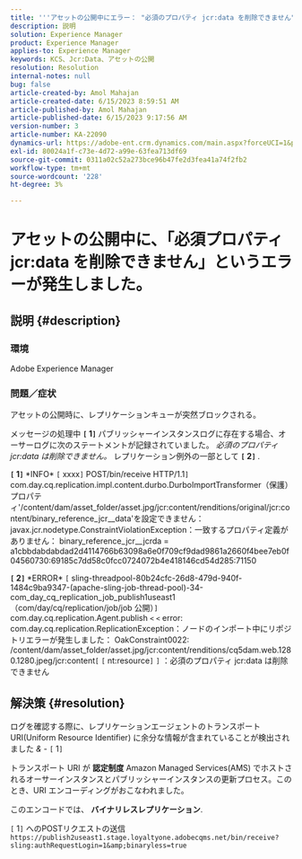 ```yaml
---
title: '''アセットの公開中にエラー： "必須のプロパティ jcr:data を削除できません"'
description: 説明
solution: Experience Manager
product: Experience Manager
applies-to: Experience Manager
keywords: KCS、Jcr:Data、アセットの公開
resolution: Resolution
internal-notes: null
bug: false
article-created-by: Amol Mahajan
article-created-date: 6/15/2023 8:59:51 AM
article-published-by: Amol Mahajan
article-published-date: 6/15/2023 9:17:56 AM
version-number: 3
article-number: KA-22090
dynamics-url: https://adobe-ent.crm.dynamics.com/main.aspx?forceUCI=1&pagetype=entityrecord&etn=knowledgearticle&id=46c889f6-5a0b-ee11-8f6e-6045bd0065f9
exl-id: 80024a1f-c73e-4d72-a99e-63fea713df69
source-git-commit: 0311a02c52a273bce96b47fe2d3fea41a74f2fb2
workflow-type: tm+mt
source-wordcount: '228'
ht-degree: 3%

---
```


# アセットの公開中に、「必須プロパティ jcr:data を削除できません」というエラーが発生しました。

## 説明 {#description}


### <b>環境</b>

Adobe Experience Manager



### <b>問題／症状</b>

アセットの公開時に、レプリケーションキューが突然ブロックされる。

メッセージの処理中 <b>`[` 1`]` </b> パブリッシャーインスタンスログに存在する場合、オーサーログに次のステートメントが記録されていました。 *必須のプロパティ jcr:data は削除できません。* レプリケーション例外の一部として <b>`[` 2`]` </b>.


<b>`[` 1`]` </b> \*INFO\* `[` xxxx`]`  POST/bin/receive HTTP/1.1`]`  com.day.cq.replication.impl.content.durbo.DurboImportTransformer（保護）プロパティ&#39;/content/dam/asset_folder/asset.jpg/jcr:content/renditions/original/jcr:content/binary_reference_jcr__data&#39;を設定できません： javax.jcr.nodetype.ConstraintViolationException：一致するプロパティ定義がありません： binary_reference_jcr__jcrda = a1cbbdabdabdad2d4114766b63098a6e0f709cf9dad9861a2660f4bee7eb0f04560730:69185c7dd58c0fcc0724072b4e418146cd54d285:71150<br>

<b>`[` 2`]` </b> \*ERROR\* `[` sling-threadpool-80b24cfc-26d8-479d-940f-1484c9ba9347-(apache-sling-job-thread-pool)-34-com_day_cq_replication_job_publish1useast1（com/day/cq/replication/job/job 公開）`]`  com.day.cq.replication.Agent.publish `<` `<`  error: com.day.cq.replication.ReplicationException：ノードのインポート中にリポジトリエラーが発生しました： OakConstraint0022: /content/dam/asset_folder/asset.jpg/jcr:content/renditions/cq5dam.web.1280.1280.jpeg/jcr:content`[` `[` nt:resource`]` `]` ：必須のプロパティ jcr:data は削除できません<br>

## 解決策 {#resolution}


ログを確認する際に、レプリケーションエージェントのトランスポート URI(Uniform Resource Identifier) に余分な情報が含まれていることが検出されました *&amp;* - `[` 1`]`

トランスポート URI が <b>認定制度</b> Amazon Managed Services(AMS) でホストされるオーサーインスタンスとパブリッシャーインスタンスの更新プロセス。このとき、URI エンコーディングがおこなわれました。

このエンコードでは、 <b>バイナリレスレプリケーション</b>.



`[` 1`]`  へのPOSTリクエストの送信 `https://publish2useast1.stage.loyaltyone.adobecqms.net/bin/receive?sling:authRequestLogin=1&amp;binaryless=true`
